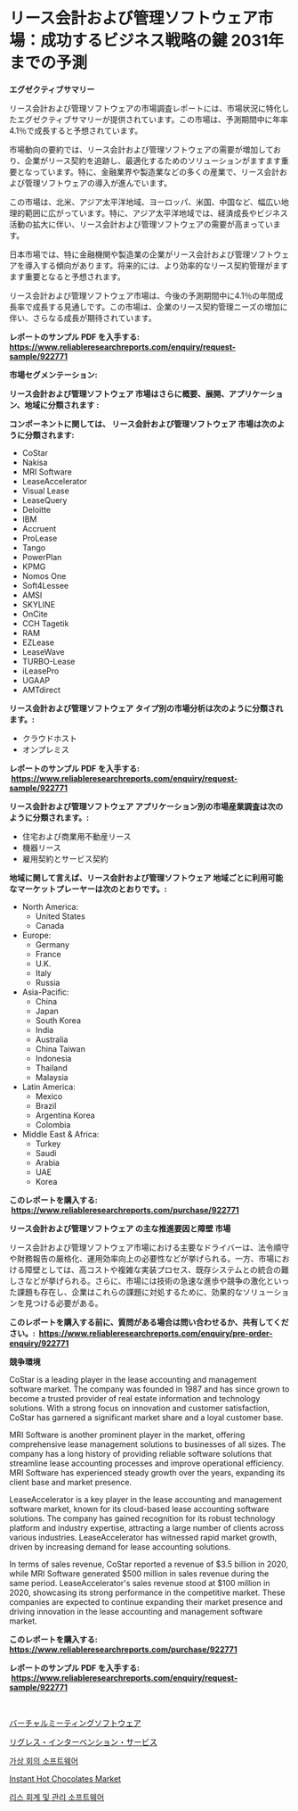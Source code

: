 <p><h1>リース会計および管理ソフトウェア市場：成功するビジネス戦略の鍵 2031年までの予測</h1></p><p><strong>エグゼクティブサマリー</strong></p>
<p><p>リース会計および管理ソフトウェアの市場調査レポートには、市場状況に特化したエグゼクティブサマリーが提供されています。この市場は、予測期間中に年率4.1％で成長すると予想されています。</p><p>市場動向の要約では、リース会計および管理ソフトウェアの需要が増加しており、企業がリース契約を追跡し、最適化するためのソリューションがますます重要となっています。特に、金融業界や製造業などの多くの産業で、リース会計および管理ソフトウェアの導入が進んでいます。</p><p>この市場は、北米、アジア太平洋地域、ヨーロッパ、米国、中国など、幅広い地理的範囲に広がっています。特に、アジア太平洋地域では、経済成長やビジネス活動の拡大に伴い、リース会計および管理ソフトウェアの需要が高まっています。</p><p>日本市場では、特に金融機関や製造業の企業がリース会計および管理ソフトウェアを導入する傾向があります。将来的には、より効率的なリース契約管理がますます重要となると予想されます。</p><p>リース会計および管理ソフトウェア市場は、今後の予測期間中に4.1％の年間成長率で成長する見通しです。この市場は、企業のリース契約管理ニーズの増加に伴い、さらなる成長が期待されています。</p></p>
<p><strong>レポートのサンプル PDF を入手する: <a href="https://www.reliableresearchreports.com/enquiry/request-sample/922771">https://www.reliableresearchreports.com/enquiry/request-sample/922771</a></strong></p>
<p><strong>市場セグメンテーション:</strong></p>
<p><strong> リース会計および管理ソフトウェア 市場はさらに概要、展開、アプリケーション、地域に分類されます :</strong></p>
<p><strong>コンポーネントに関しては、 リース会計および管理ソフトウェア 市場は次のように分類されます: &nbsp;</strong></p>
<p><ul><li>CoStar</li><li>Nakisa</li><li>MRI Software</li><li>LeaseAccelerator</li><li>Visual Lease</li><li>LeaseQuery</li><li>Deloitte</li><li>IBM</li><li>Accruent</li><li>ProLease</li><li>Tango</li><li>PowerPlan</li><li>KPMG</li><li>Nomos One</li><li>Soft4Lessee</li><li>AMSI</li><li>SKYLINE</li><li>OnCite</li><li>CCH Tagetik</li><li>RAM</li><li>EZLease</li><li>LeaseWave</li><li>TURBO-Lease</li><li>iLeasePro</li><li>UGAAP</li><li>AMTdirect</li></ul></p>
<p><strong> リース会計および管理ソフトウェア タイプ別の市場分析は次のように分類されます。:</strong></p>
<p><ul><li>クラウドホスト</li><li>オンプレミス</li></ul></p>
<p><strong>レポートのサンプル PDF を入手する: &nbsp;<a href="https://www.reliableresearchreports.com/enquiry/request-sample/922771">https://www.reliableresearchreports.com/enquiry/request-sample/922771</a></strong></p>
<p><strong> リース会計および管理ソフトウェア アプリケーション別の市場産業調査は次のように分類されます。:</strong></p>
<p><ul><li>住宅および商業用不動産リース</li><li>機器リース</li><li>雇用契約とサービス契約</li></ul></p>
<p><strong>地域に関して言えば、リース会計および管理ソフトウェア 地域ごとに利用可能なマーケットプレーヤーは次のとおりです。:</strong></p>
<p><ul>
    <li>
        North America:
        <ul>
            <li>United States</li>
            <li>Canada</li>
        </ul>
    </li>
    <li>
        Europe:
        <ul>
            <li>Germany</li>
            <li>France</li>
            <li>U.K.</li>
            <li>Italy</li>
            <li>Russia</li>
        </ul>
    </li>
    <li>
        Asia-Pacific:
        <ul>
            <li>China</li>
            <li>Japan</li>
            <li>South Korea</li>
            <li>India</li>
            <li>Australia</li>
            <li>China Taiwan</li>
            <li>Indonesia</li>
            <li>Thailand</li>
            <li>Malaysia</li>
        </ul>
    </li>
    <li>
        Latin America:
        <ul>
            <li>Mexico</li>
            <li>Brazil</li>
            <li>Argentina Korea</li>
            <li>Colombia</li>
        </ul>
    </li>
    <li>
        Middle East & Africa:
        <ul>
            <li>Turkey</li>
            <li>Saudi</li>
            <li>Arabia</li>
            <li>UAE</li>
            <li>Korea</li>
        </ul>
    </li>
    </ul></p>
<p><strong>このレポートを購入する: &nbsp;<a href="https://www.reliableresearchreports.com/purchase/922771">https://www.reliableresearchreports.com/purchase/922771</a></strong></p>
<p><strong>リース会計および管理ソフトウェア の主な推進要因と障壁 市場</strong></p>
<p><p>リース会計および管理ソフトウェア市場における主要なドライバーは、法令順守や財務報告の厳格化、運用効率向上の必要性などが挙げられる。一方、市場における障壁としては、高コストや複雑な実装プロセス、既存システムとの統合の難しさなどが挙げられる。さらに、市場には技術の急速な進歩や競争の激化といった課題も存在し、企業はこれらの課題に対処するために、効果的なソリューションを見つける必要がある。</p></p>
<p><strong>このレポートを購入する前に、質問がある場合は問い合わせるか、共有してください。:&nbsp; <a href="https://www.reliableresearchreports.com/enquiry/pre-order-enquiry/922771">https://www.reliableresearchreports.com/enquiry/pre-order-enquiry/922771</a></strong></p>
<p><strong>競争環境</strong></p>
<p><p>CoStar is a leading player in the lease accounting and management software market. The company was founded in 1987 and has since grown to become a trusted provider of real estate information and technology solutions. With a strong focus on innovation and customer satisfaction, CoStar has garnered a significant market share and a loyal customer base.</p><p>MRI Software is another prominent player in the market, offering comprehensive lease management solutions to businesses of all sizes. The company has a long history of providing reliable software solutions that streamline lease accounting processes and improve operational efficiency. MRI Software has experienced steady growth over the years, expanding its client base and market presence.</p><p>LeaseAccelerator is a key player in the lease accounting and management software market, known for its cloud-based lease accounting software solutions. The company has gained recognition for its robust technology platform and industry expertise, attracting a large number of clients across various industries. LeaseAccelerator has witnessed rapid market growth, driven by increasing demand for lease accounting solutions.</p><p>In terms of sales revenue, CoStar reported a revenue of $3.5 billion in 2020, while MRI Software generated $500 million in sales revenue during the same period. LeaseAccelerator's sales revenue stood at $100 million in 2020, showcasing its strong performance in the competitive market. These companies are expected to continue expanding their market presence and driving innovation in the lease accounting and management software market.</p></p>
<p><strong>このレポートを購入する: &nbsp; <a href="https://www.reliableresearchreports.com/purchase/922771">https://www.reliableresearchreports.com/purchase/922771</a></strong></p>
<p><strong>レポートのサンプル PDF を入手する: &nbsp;<a href="https://www.reliableresearchreports.com/enquiry/request-sample/922771">https://www.reliableresearchreports.com/enquiry/request-sample/922771</a></strong><strong></strong></p>
<p>&nbsp;</p>
<p><p><a href="https://github.com/lababdou/Market-Research-Report-List-2/blob/main/5467332182548.md">バーチャルミーティングソフトウェア</a></p><p><a href="https://github.com/mohamedbakry57/Market-Research-Report-List-2/blob/main/5254878182547.md">リグレス・インターベンション・サービス</a></p><p><a href="https://github.com/laholand/Market-Research-Report-List-2/blob/main/5564561182543.md">가상 회의 소프트웨어</a></p><p><a href="https://issuu.com/reportprime-2/docs/instant-hot-chocolates-market-size-2030.pptx">Instant Hot Chocolates Market</a></p><p><a href="https://github.com/sougarounis/Market-Research-Report-List-2/blob/main/5644537182544.md">리스 회계 및 관리 소프트웨어</a></p></p>